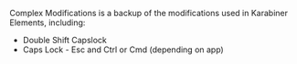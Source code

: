 Complex Modifications is a backup of the modifications used in Karabiner Elements, including:
- Double Shift Capslock
- Caps Lock - Esc and Ctrl or Cmd (depending on app)
